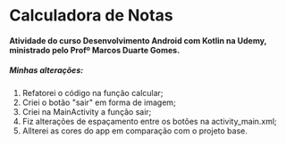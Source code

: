 # Calculadora de Notas

#### Atividade do curso Desenvolvimento Android com Kotlin na Udemy, ministrado pelo Profº Marcos Duarte Gomes.

##### Minhas alterações:

1. Refatorei o código na função calcular;
2. Criei o botão "sair" em forma de imagem;
3. Criei na MainActivity a função sair;
4. Fiz alterações de espaçamento entre os botões na activity_main.xml;
5. Allterei as cores do app em comparação com o projeto base.



